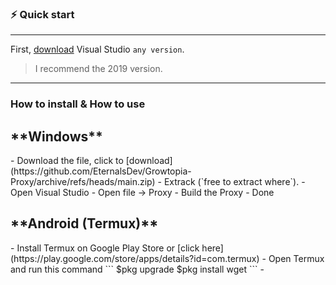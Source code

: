 ### ⚡️ Quick start

<hr>

First, [download](https://visualstudio.microsoft.com/downloads/) Visual Studio `any version`.

> I recommend the 2019 version. <br>

<hr>

### How to install & How to use

<h2>**Windows**</h2>
- Download the file, click to [download](https://github.com/EternalsDev/Growtopia-Proxy/archive/refs/heads/main.zip)
- Extrack (`free to extract where`).
- Open Visual Studio
- Open file -> Proxy
- Build the Proxy
- Done

<h2>**Android (Termux)**</h2>
- Install Termux on Google Play Store or [click here](https://play.google.com/store/apps/details?id=com.termux)
- Open Termux and run this command
```
$pkg upgrade
$pkg install wget
```
- 
